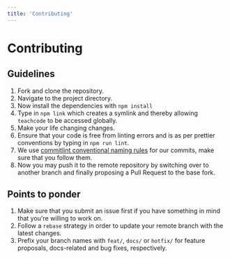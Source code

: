 ```yaml
---
title: 'Contributing'
---
```


# Contributing

## Guidelines

1. Fork and clone the repository.
2. Navigate to the project directory.
3. Now install the dependencies with `npm install`
4. Type in `npm link` which creates a symlink and thereby allowing `teachcode` to be accessed globally.
5. Make your life changing changes.
6. Ensure that your code is free from linting errors and is as per prettier conventions by typing in `npm run lint`.
7. We use [commitlint conventional naming rules](https://www.npmjs.com/package/@commitlint/config-conventional#rules) for our commits, make sure that you follow them.
8. Now you may push it to the remote repository by switching over to another branch and finally proposing a Pull Request to the base fork.


## Points to ponder

1. Make sure that you submit an issue first if you have something in mind that you're willing to work on.
2. Follow a `rebase` strategy in order to update your remote branch with the latest changes.
3. Prefix your branch names with `feat/`, `docs/` or `hotfix/` for feature proposals, docs-related and bug fixes, respectively.

